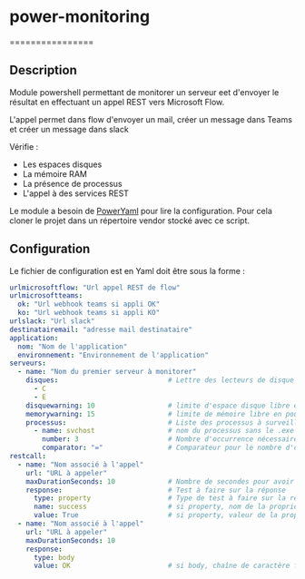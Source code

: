 # power-monitoring
================

## Description

Module powershell permettant de monitorer un serveur eet d'envoyer le résultat en effectuant un appel REST vers Microsoft Flow.

L'appel permet dans flow d'envoyer un mail, créer un message dans Teams et créer un message dans slack

Vérifie :
 - Les espaces disques
 - La mémoire RAM
 - La présence de processus
 - L'appel à des services REST

Le module a besoin de [PowerYaml](https://github.com/scottmuc/PowerYaml) pour lire la configuration.
Pour cela cloner le projet dans un répertoire vendor stocké avec ce script.

## Configuration

Le fichier de configuration est en Yaml doit être sous la forme :
```YAML
urlmicrosoftflow: "Url appel REST de flow"
urlmicrosoftteams:
  ok: "Url webhook teams si appli OK"
  ko: "Url webhook teams si appli KO"
urlslack: "Url slack"
destinatairemail: "adresse mail destinataire"
application:
  nom: "Nom de l'application"
  environnement: "Environnement de l'application"
serveurs:
  - name: "Nom du premier serveur à monitorer"
    disques:                           # Lettre des lecteurs de disque à vérifier
      - C
      - E
    disquewarning: 10                  # limite d'espace disque libre en pourcentage en dessous de laquelle signaler en anomalie
    memorywarning: 15                  # limite de mémoire libre en pourcentage en dessous de laquelle signaler en anomalie
    processus:                         # Liste des processus à surveiller
      - name: svchost                  # nom du processus sans le .exe
        number: 3                      # Nombre d'occurrence nécessaire du processus
        comparator: "="                # Comparateur pour le nombre d'occurrence, supporte : =, <, >, <=, >=
restcall:
  - name: "Nom associé à l'appel"
    url: "URL à appeler"
    maxDurationSeconds: 10             # Nombre de secondes pour avoir la réponse, si l'appel met plus longtemps, ce sera signalé en anomalie
    response:                          # Test à faire sur la réponse
      type: property                   # Type de test à faire sur la réponse : property ou body
      name: success                    # si property, nom de la propriété du JSON reçu
      value: True                      # si property, valeur de la propriété attendue
  - name: "Nom associé à l'appel"
    url: "URL à appeler"
    maxDurationSeconds: 10
    response:
      type: body
      value: OK                        # si body, chaîne de caractère faisant partie du corps de la réponse
```
